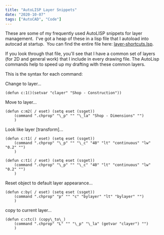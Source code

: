 ```yaml
---
title: "AutoLISP Layer Snippets"
date: "2020-10-07"
tags: ["AutoCAD", "Code"]
---
```


These are some of my frequently used AutoLISP snippets for layer management.  I've got a heap of these in a lisp file that I autoload into autocad at startup.  You can find the entire file here: [layer-shortcuts.lsp](https://github.com/jordanrobot/AutocadUtilities/blob/master/layer-shortcuts.lsp).

If you look through that file, you'll see that I have a common set of layers (for 2D and general work) that I include in every drawing file. The AutoLisp commands help to speed up my drafting with these common layers.

This is the syntax for each command:

Change to layer...

    (defun c:1()(setvar "clayer" "Shop - Construction"))

Move to layer...
```
(defun c:m2( / eset) (setq eset (ssget))
    (command ".chprop" "\_p" "" "\_la" "Shop - Dimensions" "")
    )
```
Look like layer \[transform\]...
```
(defun c:t1( / eset) (setq eset (ssget))
    (command ".chprop" "\_p" "" "\_c" "40" "lt" "continuous" "lw" "0.2" "")
    ) 

(defun c:t1( / eset) (setq eset (ssget))
    (command ".chprop" "\_p" "" "\_c" "40" "lt" "continuous" "lw" "0.2" "")
    )
```
Reset object to default layer appearance...
```
(defun c:by( / eset) (setq eset (ssget))
    (command ".chprop" "p" "" "c" "bylayer" "lt" "bylayer" "")
    )
```
copy to current layer...
```
(defun c:ctc() (copy\_to\_)
    (command ".chprop" "L" "" "\_p" "\_la" (getvar "clayer") "")
    )
```